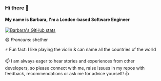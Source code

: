 ### Hi there 👋

#### My name is Barbara, I'm a London-based Software Engineer

[![Barbara's GitHub stats](https://github-readme-stats.vercel.app/api?username=0bubbles0)](https://github.com/0bubbles0/github-readme-stats)

😄 *Pronouns*: she/her

⚡ Fun fact: I like playing the violin & can name all the countries of the world
<!--
🌱*Current Program*: Pre-apprenticeship with **Founders and Coders Cohort 22**

🌱 *This week*, I’m learning about **using APIs**

🌱*Previously*, I learned more about 
  - Semantic **HTML**5
  - **CSS**3 (flexbox, grid, BEM) 
  - **JavaScript** & DOM manipulation (async, Promises)
  - **Accessibility** (WCAG standards, colour contrasts, assistive tools)
  - **Git**
 
🌱 Some Tools that I have been using and learning about were
  - GitHub
  - VS Code, Terminal
  - Figma, Notion, colour palette generators, screen reader

🌱 I'm always learning, follow my journey!

Over the last months, my developer skills have been continuously growing and especially thrived with the influence of my fellow fac22 cohorters, who constantly inspire me with their visual creativity and coding approaches and encourage me to pitch in with support for bugs they encounter. 

If you'd like to view my progress yourself, please visit
  - <https://codepen.io/0Bubbles0>: The entirely self-taught first attempt at the **freeCodeCamp Responsive Web Design** projects on Codepen back in February/March 2021
  - <https://github.com/0bubbles0/fac-22-application>: My **application to fac22**, which showcases my learnings from the fac Coaching program and is also a good introduction to my life, values and ideas from May 2021
  - <https://github.com/0bubbles0/fac22-pre-projects>: The home of my learnings and areas of focus during the **pre-apprenticesip program**, which keeps changing every day 

The coming months will be very exciting, as our cohort will be diving into topics such as **React**, **Databases**, **Testing** and **Deployment** to really round our developer toolkits. Personally, I will also be working on improving my design and accessibility skills, so that I can very soon make an impact by helping to bring real solutions and visions to life!
-->

📫 I am always eager to hear stories and experiences from other developers, so please connect with me, raise Issues in my repos with feedback, recommendations or ask me for advice yourself! 👍



<!--
**0bubbles0/0bubbles0** is a ✨ _special_ ✨ repository because its `README.md` (this file) appears on your GitHub profile.

Here are some ideas to get you started:

- 🔭 I’m currently working on ...
- 🌱 I’m currently learning ...
- 👯 I’m looking to collaborate on ...
- 🤔 I’m looking for help with ...
- 💬 Ask me about ...
- 📫 How to reach me: ...

- ⚡ Fun fact: ...
-->
